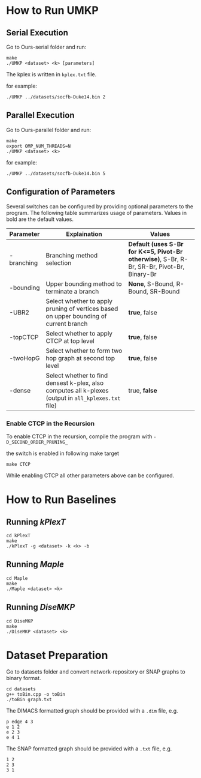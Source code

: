 # How to Run UMKP
## Serial Execution
Go to Ours-serial folder and run: 
```
make
./UMKP <dataset> <k> [parameters]
```
The kplex is written in `kplex.txt` file. 

for example: 
```
./UMKP ../datasets/socfb-Duke14.bin 2
```

## Parallel Execution
Go to Ours-parallel folder and run:
```
make
export OMP_NUM_THREADS=N
./UMKP <dataset> <k>
```

for example: 
```
./UMKP ../datasets/socfb-Duke14.bin 5
```


## Configuration of Parameters

Several switches can be configured by providing optional parameters to the program. The following table summarizes usage of parameters. Values in bold are the default values. 


| Parameter |Explaination | Values |
|----------|-------|--------------------|
| -branching | Branching method selection | **Default (uses S-Br for K<=5, Pivot-Br otherwise)**, S-Br, R-Br, SR-Br, Pivot-Br, Binary-Br  |
| -bounding  | Upper bounding method to terminate a branch | **None**, S-Bound, R-Bound, SR-Bound |
| -UBR2 | Select whether to apply pruning of vertices based on upper bounding of current branch | **true**, false|
| -topCTCP | Select whether to apply CTCP at top level | **true**, false|
| -twoHopG | Select whether to form two hop graph at second top level | **true**, false|
| -dense | Select whether to find densest k-plex, also computes all k-plexes (output in `all_kplexes.txt` file) |true, **false** |

### Enable CTCP in the Recursion

To enable CTCP in the recursion, compile the program with `-D_SECOND_ORDER_PRUNING_`
 
the switch is enabled in following make target

```
make CTCP
```
While enabling CTCP all other parameters above can be configured. 

# How to Run Baselines

## Running *kPlexT*

```
cd kPlexT
make
./kPlexT -g <dataset> -k <k> -b
```

## Running *Maple*

```
cd Maple
make
./Maple <dataset> <k> 
```

## Running *DiseMKP*

```
cd DiseMKP
make
./DiseMKP <dataset> <k> 
```

# Dataset Preparation
Go to datasets folder and convert network-repository or SNAP graphs to binary format. 

```
cd datasets
g++ toBin.cpp -o toBin
./toBin graph.txt
```

The DIMACS formatted graph should be provided with a `.dim` file, e.g. 
```
p edge 4 3
e 1 2
e 2 3
e 4 1
```

The SNAP formatted graph should be provided with a `.txt` file, e.g. 
```
1 2
2 3
3 1
```